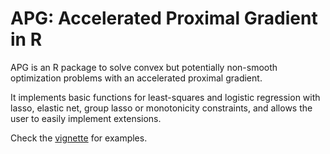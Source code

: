 # APG: Accelerated Proximal Gradient in R

APG is an R package to solve convex but potentially non-smooth optimization problems with an accelerated proximal gradient.

It implements basic functions for least-squares and logistic regression with lasso, elastic net, group lasso or monotonicity constraints, and allows the user to easily implement extensions.

Check the [vignette](vignettes/apg_vignette.Rmd) for examples.
